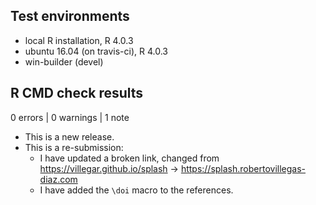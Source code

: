 ## Test environments
* local R installation, R 4.0.3
* ubuntu 16.04 (on travis-ci), R 4.0.3
* win-builder (devel)

## R CMD check results

0 errors | 0 warnings | 1 note

* This is a new release.
* This is a re-submission: 
  - I have updated a broken link, changed from 
  https://villegar.github.io/splash -> https://splash.robertovillegas-diaz.com
  - I have added the `\doi` macro to the references.

